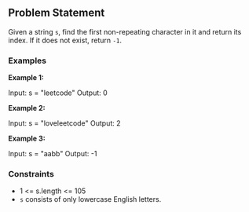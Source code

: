 ## Problem Statement

Given a string `s`, find the first non-repeating character in it and return its index. If it does not exist, return `-1`.

### Examples

**Example 1:**

Input: s = "leetcode"
Output: 0

**Example 2:**

Input: s = "loveleetcode"
Output: 2

**Example 3:**

Input: s = "aabb"
Output: -1

### Constraints

- 1 <= s.length <= 105
- `s` consists of only lowercase English letters.
